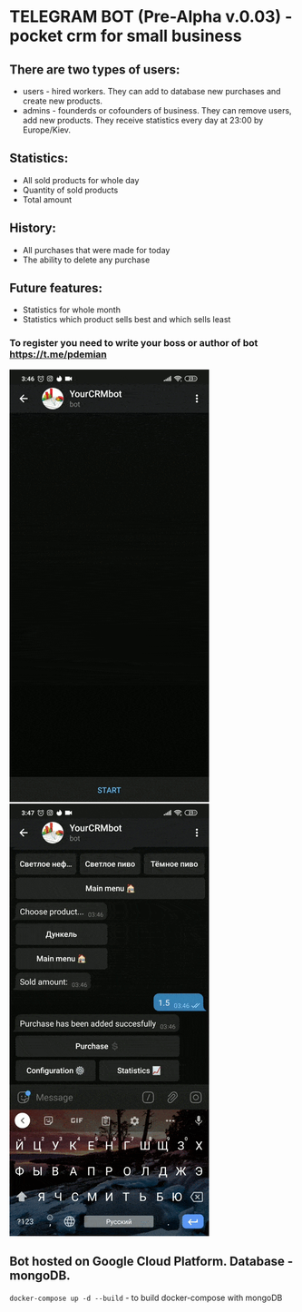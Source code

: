 # TELEGRAM BOT (Pre-Alpha v.0.03) -pocket crm for small business

## There are two types of users:
* users - hired workers. They can add to database new purchases and create new products.
* admins - founderds or cofounders of business. They can remove users, add new products. They receive statistics every day at 23:00 by Europe/Kiev.
## Statistics:
* All sold products for whole day
* Quantity of sold products
* Total amount
## History:
* All purchases that were made for today
* The ability to delete any purchase
## Future features:
* Statistics for whole month
* Statistics which product sells best and which sells least
### To register you need to write your boss or author of bot https://t.me/pdemian

![](/assets/images/adding_purchase.gif)
![](/assets/images/getting_statistics.gif)

## Bot hosted on Google Cloud Platform. Database - mongoDB.

`docker-compose up -d --build` - to build docker-compose with mongoDB
